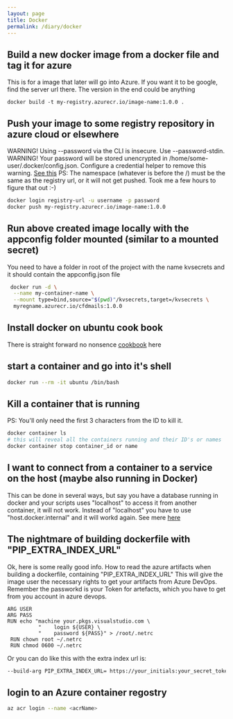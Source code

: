 ```yaml
---
layout: page
title: Docker
permalink: /diary/docker
---
```


## Build a new docker image from a docker file and tag it for azure
This is for a image that later will go into Azure. If you want it to be google, find the server url there. The version in the end could be anything
```
docker build -t my-registry.azurecr.io/image-name:1.0.0 .
```
## Push your image to some registry repository in azure cloud or elsewhere
WARNING! Using --password via the CLI is insecure. Use --password-stdin.
WARNING! Your password will be stored unencrypted in /home/some-user/.docker/config.json.
Configure a credential helper to remove this warning. [See this](
https://docs.docker.com/engine/reference/commandline/login/#credentials-store)
PS: The namespace (whatever is before the /) must be the same as the registry url, or it will not get pushed. Took me a few hours to figure that out :-)
```bash
docker login registry-url -u username -p password
docker push my-registry.azurecr.io/image-name:1.0.0
```

## Run above created image locally with the appconfig folder mounted (similar to a mounted secret)

You need to have a folder in root of the project with the name kvsecrets and it should contain the appconfig.json file

```bash
 docker run -d \
  --name my-container-name \
  --mount type=bind,source="$(pwd)"/kvsecrets,target=/kvsecrets \
  myregname.azurecr.io/cfdmails:1.0.0
```

## Install docker on ubuntu cook book
There is straight forward no nonsence [cookbook](https://docs.docker.com/engine/install/ubuntu/) here

## start a container and go into it's shell
```bash
docker run --rm -it ubuntu /bin/bash
```
## Kill a container that is running
PS: You'll only need the first 3 characters from the ID to kill it.
```bash
docker container ls
# this will reveal all the containers running and their ID's or names
docker container stop container_id or name
```

## I want to connect from a container to a service on the host (maybe also running in Docker)
This can be done in several ways, but say you have a database running in docker and your scripts uses "localhost" to access it from another container, it will not work.
Instead of "localhost" you have to use "host.docker.internal" and it will workd again.
See mere [here](https://docs.docker.com/desktop/mac/networking/)

## The nightmare of building dockerfile with "PIP_EXTRA_INDEX_URL"
Ok, here is some really good info. How to read the azure artifacts when building a dockerfile, containing "PIP_EXTRA_INDEX_URL"
This will give the image user the necessary rights to get your artifacts from Azure DevOps.
Remember the passworkd is your Token for artefacts, which you have to get from you account in azure devops.
```docker
ARG USER
ARG PASS
RUN echo "machine your.pkgs.visualstudio.com \
          "    login ${USER} \
          "    password ${PASS}" > /root/.netrc
 RUN chown root ~/.netrc
 RUN chmod 0600 ~/.netrc
```
Or you can do like this with the extra index url is:
```bash
--build-arg PIP_EXTRA_INDEX_URL= https://your_initials:your_secret_token@your_server.pkgs.visualstudio.com/your_project/_packaging/obs-cm/pypi/simple/
```

## login to an Azure container regostry
```zsh
az acr login --name <acrName>
```